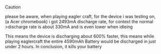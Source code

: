 > [!CAUTION]
>please be aware, when playing eagler craft, for the device i was testing on, (a Acer chromebook) i got 2493mA discharge rate, for context the normal >discharge rate is about 330mA and is even lower when idleing
>
>This means the device is discharging about 600% faster, this means while playing eaglercraft the entire 4590mAh Battery would be discharged in just under 2 hours.
>In conclusion, it kills your battery
